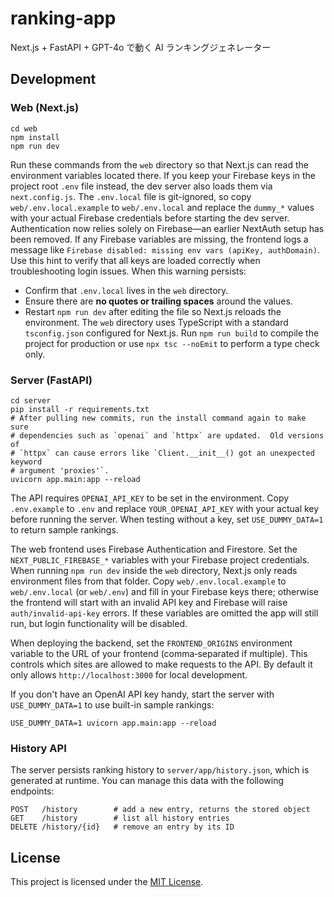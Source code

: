 # ranking-app

Next.js + FastAPI + GPT-4o で動く AI ランキングジェネレーター

## Development

### Web (Next.js)
```
cd web
npm install
npm run dev
```
Run these commands from the `web` directory so that Next.js can read the environment variables located there. If you keep your Firebase keys in the project root `.env` file instead, the dev server also loads them via `next.config.js`.
The `.env.local` file is git-ignored, so copy `web/.env.local.example` to
`web/.env.local` and replace the `dummy_*` values with your actual Firebase
credentials before starting the dev server. Authentication now relies solely on
Firebase—an earlier NextAuth setup has been removed. If any Firebase variables
are missing, the frontend logs a message like `Firebase disabled: missing env
vars (apiKey, authDomain)`. Use this hint to verify that all keys are loaded
correctly when troubleshooting login issues.  When this warning persists:

- Confirm that `.env.local` lives in the `web` directory.
- Ensure there are **no quotes or trailing spaces** around the values.
- Restart `npm run dev` after editing the file so Next.js reloads the
  environment.
The `web` directory uses TypeScript with a standard `tsconfig.json` configured for Next.js. Run `npm run build` to
compile the project for production or use `npx tsc --noEmit` to perform a type
check only.

### Server (FastAPI)
```
cd server
pip install -r requirements.txt
# After pulling new commits, run the install command again to make sure
# dependencies such as `openai` and `httpx` are updated.  Old versions of
# `httpx` can cause errors like `Client.__init__() got an unexpected keyword
# argument 'proxies'`.
uvicorn app.main:app --reload
```

The API requires `OPENAI_API_KEY` to be set in the environment. Copy
`.env.example` to `.env` and replace `YOUR_OPENAI_API_KEY` with your actual key
before running the server. When testing without a key, set
`USE_DUMMY_DATA=1` to return sample rankings.

The web frontend uses Firebase Authentication and Firestore. Set the `NEXT_PUBLIC_FIREBASE_*` variables with your Firebase project credentials. When running `npm run dev` inside the `web` directory, Next.js only reads environment files from that folder. Copy `web/.env.local.example` to `web/.env.local` (or `web/.env`) and fill in your Firebase keys there; otherwise the frontend will start with an invalid API key and Firebase will raise `auth/invalid-api-key` errors. If these variables are omitted the app will still run, but login functionality will be disabled.

When deploying the backend, set the `FRONTEND_ORIGINS` environment variable to
the URL of your frontend (comma‑separated if multiple). This controls which
sites are allowed to make requests to the API. By default it only allows
`http://localhost:3000` for local development.

If you don't have an OpenAI API key handy, start the server with
``USE_DUMMY_DATA=1`` to use built-in sample rankings:

```
USE_DUMMY_DATA=1 uvicorn app.main:app --reload
```

### History API

The server persists ranking history to `server/app/history.json`, which is
generated at runtime.
You can manage this data with the following endpoints:

```
POST   /history        # add a new entry, returns the stored object
GET    /history        # list all history entries
DELETE /history/{id}   # remove an entry by its ID
```

## License

This project is licensed under the [MIT License](LICENSE).
